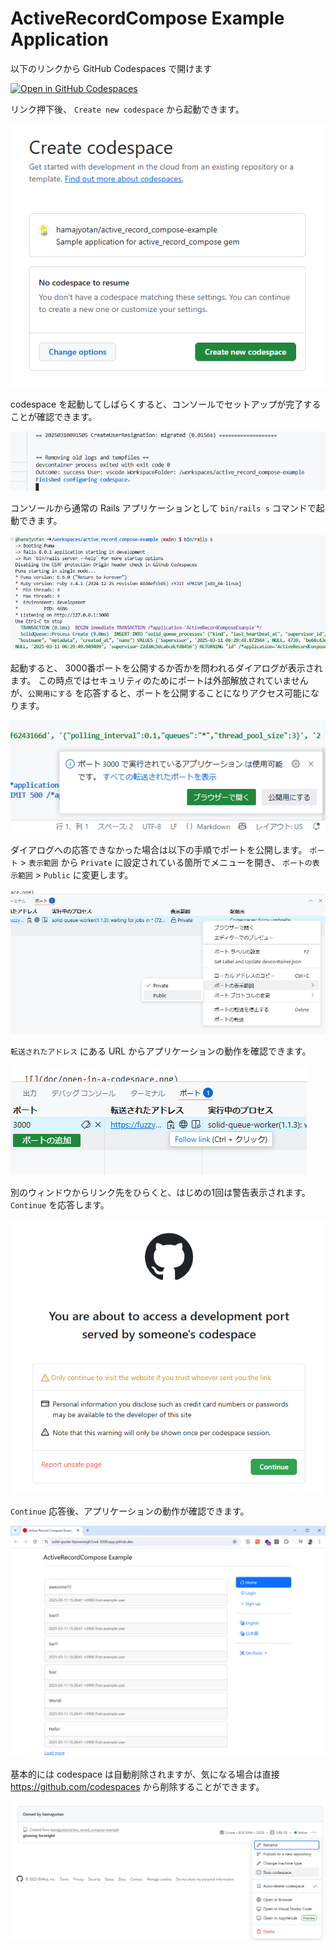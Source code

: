 # ActiveRecordCompose Example Application

以下のリンクから GitHub Codespaces で開けます

[![Open in GitHub Codespaces](https://github.com/codespaces/badge.svg)](https://codespaces.new/hamajyotan/active_record_compose-example)

リンク押下後、 `Create new codespace` から起動できます。

![](doc/create-codespace.png)

codespace を起動してしばらくすると、コンソールでセットアップが完了することが確認できます。

![](doc/finished-configuring-codespace.png)

コンソールから通常の Rails アプリケーションとして `bin/rails s` コマンドで起動できます。

![](doc/bin-rails-server.png)

起動すると、 3000番ポートを公開するか否かを問われるダイアログが表示されます。
この時点ではセキュリティのためにポートは外部解放されていませんが、`公開用にする` を応答すると、ポートを公開することになりアクセス可能になります。

![](doc/port-visibility-dialog.ja.png)

ダイアログへの応答できなかった場合は以下の手順でポートを公開します。
`ポート` > `表示範囲` から `Private` に設定されている箇所でメニューを開き、 `ポートの表示範囲` > `Public` に変更します。

![](doc/change-port-visibility-to-public.ja.png)

`転送されたアドレス` にある URL からアプリケーションの動作を確認できます。

![](doc/forwarded-address.ja.png)

別のウィンドウからリンク先をひらくと、はじめの1回は警告表示されます。 `Continue` を応答します。

![](doc/port-visibility-warn.png)

`Continue` 応答後、アプリケーションの動作が確認できます。

![](doc/application-was-able-to-start.png)

基本的には codespace は自動削除されますが、気になる場合は直接 https://github.com/codespaces から削除することができます。

![](doc/stop-codespaces.png)
